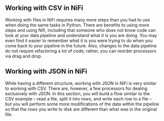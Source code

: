 ## Working with CSV in NiFi

Working with files in NiFi requires many more steps than you had to use when doing the same tasks in Python. There are benefits to using more steps and using Nifi, including that someone who does not know code can look at your data pipeline and understand what it is you are doing. You may even find it easier to remember what it is you were trying to do when you come back to your pipeline in the future. Also, changes to the data pipeline do not require refactoring a lot of code; rather, you can reorder processors via drag and drop.

## Working with JSON in NiFi

While having a different structure, working with JSON in NiFi is very similar to working with CSV. There are, however, a few processors for dealing exclusively with JSON. In this section, you will build a flow similar to the CSV example – read a file, split it into rows, and write each row to a file – but you will perform some more modifications of the data within the pipeline so that the rows you write to disk are different than what was in the original file. 